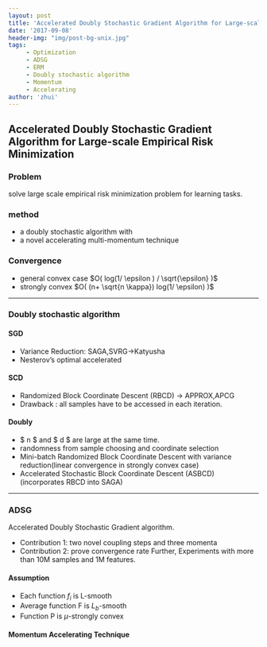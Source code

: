 ```yaml
---
layout: post
title: 'Accelerated Doubly Stochastic Gradient Algorithm for Large-scale Empirical Risk Minimization'
date: '2017-09-08'
header-img: "img/post-bg-unix.jpg"
tags:
     - Optimization
     - ADSG
     - ERM
     - Doubly stochastic algorithm
     - Momentum
     - Accelerating
author: 'zhui'
---
```


## Accelerated Doubly Stochastic Gradient Algorithm for Large-scale Empirical Risk Minimization

### Problem
solve large scale empirical risk minimization problem for learning tasks.

### method
* a doubly stochastic algorithm with 
* a novel accelerating multi-momentum technique

### Convergence
* general convex case
$O( log(1/ \epsilon ) / \sqrt{\epsilon} )$
* strongly convex
$O( (n+ \sqrt{n \kappa}) log(1/ \epsilon) )$


***

### Doubly stochastic algorithm
#### SGD
* Variance Reduction: SAGA,SVRG->Katyusha
* Nesterov’s optimal accelerated

#### SCD
* Randomized Block Coordinate Descent (RBCD) -> APPROX,APCG
* Drawback : all samples have to be accessed in each iteration.

#### Doubly
* $ n $ and $ d $ are large at the same time.
* randomness from sample choosing and coordinate selection
* Mini-batch Randomized Block Coordinate Descent with variance reduction(linear convergence in strongly convex case)
* Accelerated Stochastic Block Coordinate Descent (ASBCD) (incorporates RBCD into SAGA)

***

### ADSG
Accelerated Doubly Stochastic Gradient algorithm.
* Contribution 1: two novel coupling steps and  three momenta
* Contribution 2: prove convergence rate
Further, Experiments with more than 10M samples and 1M features.

#### Assumption
* Each function $f_i$ is L-smooth
* Average function F is $L_b$-smooth 
* Function P is $\mu$-strongly convex

#### Momentum Accelerating Technique



